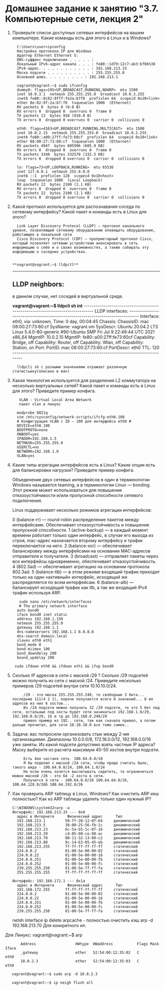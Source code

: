 <h1>Домашнее задание к занятию "3.7. Компьютерные сети, лекция 2"</h1>




1. Проверьте список доступных сетевых интерфейсов на вашем компьютере. Какие команды есть для этого в Linux и в Windows?

         C:\Users\user>ipconfig
         Настройка протокола IP для Windows
         Адаптер Ethernet Ethernet 5:
         DNS-суффикс подключения . . . . . :
         Локальный IPv6-адрес канала . . . : fe80::1d79:12c7:ab3:bf0b%38
         IPv4-адрес. . . . . . . . . . . . : 192.168.213.33
         Маска подсети . . . . . . . . . . : 255.255.255.0
         Основной шлюз. . . . . . . . . : 192.168.213.1

         vagrant@vagrant:~$ sudo ifconfig
         dummy0: flags=195<UP,BROADCAST,RUNNING,NOARP>  mtu 1500
         inet 10.0.3.1  netmask 255.255.255.0  broadcast 10.0.3.255
         inet6 fe80::8c82:9fff:fe2a:b7f0  prefixlen 64  scopeid 0x20<link>
         ether 8e:82:9f:2a:b7:f0  txqueuelen 1000  (Ethernet)
         RX packets 0  bytes 0 (0.0 B)
         RX errors 0  dropped 0  overruns 0  frame 0
         TX packets 13  bytes 910 (910.0 B)
         TX errors 0  dropped 0 overruns 0  carrier 0  collisions 0

         eth0: flags=4163<UP,BROADCAST,RUNNING,MULTICAST>  mtu 1500
         inet 10.0.2.15  netmask 255.255.255.0  broadcast 10.0.2.255
         inet6 fe80::a00:27ff:fe73:60cf  prefixlen 64  scopeid 0x20<link>
         ether 08:00:27:73:60:cf  txqueuelen 1000  (Ethernet)
         RX packets 4947  bytes 605996 (605.9 KB)
         RX errors 0  dropped 0  overruns 0  frame 0
         TX packets 3340  bytes 332578 (332.5 KB)
         TX errors 0  dropped 0 overruns 0  carrier 0  collisions 0

         lo: flags=73<UP,LOOPBACK,RUNNING>  mtu 65536
         inet 127.0.0.1  netmask 255.0.0.0
         inet6 ::1  prefixlen 128  scopeid 0x10<host>
         loop  txqueuelen 1000  (Local Loopback)
         RX packets 22  bytes 2100 (2.1 KB)
         RX errors 0  dropped 0  overruns 0  frame 0
         TX packets 22  bytes 2100 (2.1 KB)
         TX errors 0  dropped 0 overruns 0  carrier 0  collisions 0

2. Какой протокол используется для распознавания соседа по сетевому интерфейсу? Какой пакет и команды есть в Linux для этого?

         Link Layer Discovery Protocol (LLDP) — протокол канального уровня, позволяющий сетевому оборудованию оповещать оборудование, работающее в локальной сети
         Cisco Discovery Protocol (CDP) — проприетарный протокол Cisco, который позволяет сетевым устройствам анонсировать в сеть информацию о себе и о своих возможностях, а также собирать эту информацию о соседних устройствах. 


       **vagrant@vagrant:~$ lldpctl**
      -------------------------------------------------------------------------------
      LLDP neighbors:
      -------------------------------------------------------------------------------     

      в данном случае, нет соседей в виртуальной среде.

      **vagrant@vagrant:~$ lldpcli sh int**
       -------------------------------------------------------------------------------
       LLDP interfaces:
       -------------------------------------------------------------------------------
       Interface:    eth0, via: unknown, Time: 0 day, 00:04:45
       Chassis:
       ChassisID:    mac 08:00:27:73:60:cf
       SysName:      vagrant.vm
       SysDescr:     Ubuntu 20.04.2 LTS Linux 5.4.0-80-generic #90-Ubuntu SMP Fri Jul 9 22:49:44 UTC 2021 x86_64
       MgmtIP:       10.0.2.15
       MgmtIP:       fe80::a00:27ff:fe73:60cf
       Capability:   Bridge, off
       Capability:   Router, off
       Capability:   Wlan, off
       Capability:   Station, on
       Port:
       PortID:       mac 08:00:27:73:60:cf
       PortDescr:    eth0
       TTL:          120
       -------------------------------------------------------------------------------

         lldpcli sh с разными значениями отражает различную статистьику(описано в man)

3. Какая технология используется для разделения L2 коммутатора на несколько виртуальных сетей? Какой пакет и команды есть в Linux для этого? Приведите пример конфига.

          VLAN - Virtual Local Area Network
          пакет vlan в линукс

         modprobe 8021q
         vim /etc/sysconfig/network-scripts/ifcfg-eth0.100
         # Конфигурация VLAN с ID – 100 для интерфейса eth0 #
         DEVICE=eth0.100
         BOOTPROTO=none
         ONBOOT=yes
         IPADDR=192.168.1.5
         NETMASK=255.255.255.0
         USERCTL=no
         NETWORK=192.168.1.0
         VLAN=yes

4. Какие типы агрегации интерфейсов есть в Linux? Какие опции есть для балансировки нагрузки? Приведите пример конфига.

   Объеденение двух сетевых интерфейсов в один в терминологии Windows называется teaming, а в терминологии Linux — bonding. Этот режим может использоваться для повышения отказоустойчивости и/или пропускной способности сетевого подключения.

    Linux поддерживает несколько режимов агрегации интерфейсов:

    0 (balance-rr) — round-robin распределение пакетов между интерфейсами. Обеспечивает отказоустойчивость и повышение пропускной способности.
    1 (active-backup) — в каждый момент времени работает только один интерфейс, в случае его выхода из строя, mac-адрес назначается второму интерфейсу и трафик переключается на него.
    2 (balance-xor) — обеспечивает балансировку между интерфейсами на основании MAC-адресов отправителя и получателя.
    3 (broadcast) — отправляет пакеты через все интерфейсы одновременно, обеспечивает отказоустойчивость.
    4 (802.3ad) — обеспечивает агрегацию на основании протокола 802.3ad.
    5 (balance-tlb) — в этом режиме входящий трафик приходит только на один «активный» интерфейс, исходящий же распределяется по всем интерфейсам.
    6 (balance-alb) — балансирует исходящий трафик как tlb, а так же входящий IPv4 трафик используя ARP.
   
          sudo nano /etc/network/interfaces
          # The primary network interface
         auto bond0
         iface bond0 inet static
         address 192.168.1.150
         netmask 255.255.255.0    
         gateway 192.168.1.1
         dns-nameservers 192.168.1.1 8.8.8.8
         dns-search domain.local
         slaves eth0 eth1
         bond_mode 0
         bond-miimon 100
         bond_downdelay 200
         bound_updelay 200
         
        sudo ifdown eth0 && ifdown eth1 && ifup bond0

5. Сколько IP адресов в сети с маской /29 ? Сколько /29 подсетей можно получить из сети с маской /24. Приведите несколько примеров /29 подсетей внутри сети 10.10.10.0/24.

            /29 - это маска 255.255.255.248, те свободные 3 бита... последние 111(4 2 1), короче получается всего 8 значений... 8 ип адресов из них 6 хостов... 
            Из /24 подсети можно получить 32 /29 подсети, тк это 5 бит под сети, остальные под хосты будет сети начинаться 192.168.1.0/29, 192.168.0.8/29, 16 и тд до 192.168.0.248/29
            привел пример из 192.. сети, так как сначала привел, а потом дальше прочитал, для сети 10.10.10.0 все тоже самое.. 

6. Задача: вас попросили организовать стык между 2-мя организациями. Диапазоны 10.0.0.0/8, 172.16.0.0/12, 192.168.0.0/16 уже заняты. Из какой подсети допустимо взять частные IP адреса? Маску выберите из расчета максимум 40-50 хостов внутри подсети.

            Есть 4ая частаня сеть  100.64.0.0/10           
            Я бы поделил с маской /24 сети, чтобы проще считать было, такого вида - 100.64.0.0/24, 100.64.1.0/24
            Но если очень хочется высчитывать сидететь, то ограничеться можно маской /26 - это 64 -2 хоста в сети. 
            Получится 4 сети - 100.64.0.0/26 100.64.64.0/26, 100.64.128.0/26Б 100.64.192.0/26

7. Как проверить ARP таблицу в Linux, Windows? Как очистить ARP кеш полностью? Как из ARP таблицы удалить только один нужный IP?
 
       C:\WINDOWS\system32>arp -a
       Интерфейс: 192.168.213.33 --- 0x8
         адрес в Интернете      Физический адрес      Тип
         192.168.213.1         50-ff-20-12-0f-64     динамический
         192.168.213.5         38-00-25-56-fb-1c     динамический
         192.168.213.23        6c-5a-b5-1c-07-16     динамический
         192.168.213.29        c4-85-08-ce-98-ac     динамический
         192.168.213.70        00-11-32-13-00-c2     динамический
         192.168.213.88        9c-14-63-05-45-eb     динамический
         192.168.213.255       ff-ff-ff-ff-ff-ff     статический
         224.0.0.2             01-00-5e-00-00-02     статический
         224.0.0.22            01-00-5e-00-00-16     статический
         224.0.0.251           01-00-5e-00-00-fb     статический
         224.0.0.252           01-00-5e-00-00-fc     статический
         239.255.255.250       01-00-5e-7f-ff-fa     статический
         255.255.255.255       ff-ff-ff-ff-ff-ff     статический
    
       Интерфейс: 192.168.172.1 --- 0x1a
         адрес в Интернете      Физический адрес      Тип
         192.168.172.255       ff-ff-ff-ff-ff-ff     статический
         224.0.0.2             01-00-5e-00-00-02     статический
         224.0.0.22            01-00-5e-00-00-16     статический
         224.0.0.251           01-00-5e-00-00-fb     статический
         224.0.0.252           01-00-5e-00-00-fc     статический
         239.255.255.250       01-00-5e-7f-ff-fa     статический


    netsh interface ip delete arpcache - полностью очистить кэш
    arp -d 192.168.213.70 Для конкретного ип.

  Для Линукс:
        vagrant@vagrant:~$ arp

           Address                  HWtype  HWaddress           Flags Mask            Iface
           _gateway                 ether   52:54:00:12:35:02   C                     eth0
           10.0.2.3                 ether   52:54:00:12:35:03   C                     eth0
       
       vagrant@vagrant:~$ sudo arp -d 10.0.2.3
               
       vagrant@vagrant:~$ ip neigh flush all